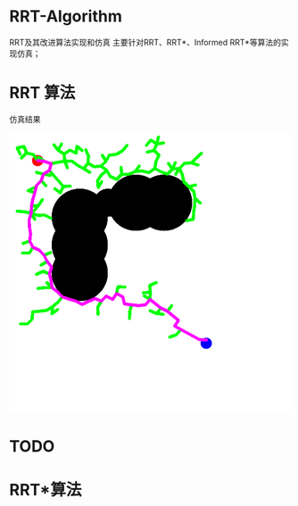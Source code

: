 # RRT-Algorithm
RRT及其改进算法实现和仿真
主要针对RRT、RRT*、Informed RRT*等算法的实现仿真；
# RRT 算法

仿真结果

![图片](test_pic/RRT_test.png)


# TODO
# RRT*算法